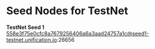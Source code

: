 # Seed Nodes for TestNet

**TestNet Seed 1**  
558e3f75e0cfc8a7679256406a6a3aad24757a1c@seed1-testnet.unification.io:26656  

